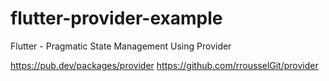 # flutter-provider-example
Flutter - Pragmatic State Management Using Provider

https://pub.dev/packages/provider
https://github.com/rrousselGit/provider
